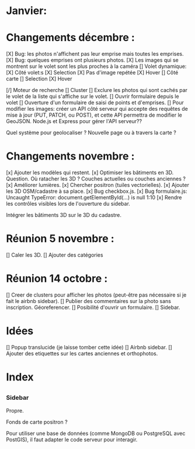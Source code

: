 # Janvier:



# Changements décembre :
[X] Bug: les photos n'affichent pas leur emprise mais toutes les emprises.
[X] Bug: quelques emprises ont plusieurs photos.
[X] Les images qui se montrent sur le volet sont les plus proches à la caméra
[] Volet dynamique:
    [X] Côté volet:s
        [X] Selection
        [X] Pas d'image repétée
        [X] Hover
    [] Côté carte
        [] Selection
        [X] Hover

[/] Moteur de recherche
[] Cluster
[] Exclure les photos qui sont cachés par le volet de la liste qui s'affiche sur le volet.
[] Ouvrir formulaire depuis le volet
[] Ouverture d'un formulaire de saisi de points et d'emprises.
[] Pour modifier les images: créer un API côté serveur qui accepte des requêtes de mise à jour (PUT, PATCH, ou POST), et cette API permettra de modifier le GeoJSON. Node.js et Express pour gérer l'API serveur??

Quel système pour geolocaliser ? Nouvelle page ou à travers la carte ?

# Changements novembre :

[x] Ajouter les modèles qui restent.
[x] Optimiser les bâtiments en 3D. Question. Où ratacher les 3D ? Couches actuelles ou couches anciennes ?
[x] Améliorer lumières.
[x] Chercher positron (tuiles vectorielles).
[x] Ajouter les 3D OSM/cadastre à sa place.
[x] Bug checkbox.js.
[x] Bug formulaire.js: Uncaught TypeError: document.getElementById(...) is null 1:10
[x] Rendre les contrôles visibles lors de l'ouverture du sidebar.

Intégrer les bâtiments 3D sur le 3D du cadastre.

# Réunion 5 novembre :

 [] Caler les 3D.
 [] Ajouter des catégories

# Réunion 14 octobre :

[] Creer de clusters pour afficher les photos (peut-être pas nécessaire si je fait le airbnb sidebar).
[] Publier des commentaires sur la photo sans inscription. Géoreferencer.
[] Posibilité d'ouvrir un formulaire.
[] Sidebar.

# Idées

[] Popup translucide (je laisse tomber cette idée)
[] Airbnb sidebar.
[] Ajouter des etiquettes sur les cartes anciennes et orthophotos.

# Index

##

### Sidebar

Propre.


Fonds de carte positron ?

Pour utiliser une base de données (comme MongoDB ou PostgreSQL avec PostGIS), il faut adapter le code serveur pour interagir.